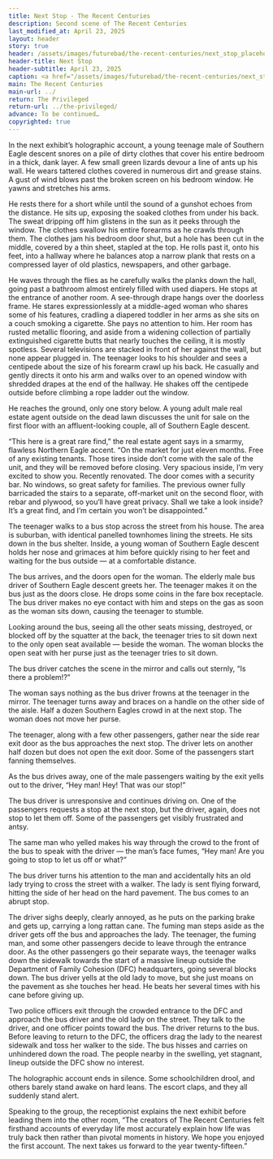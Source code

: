 ```yaml
---
title: Next Stop - The Recent Centuries
description: Second scene of The Recent Centuries
last_modified_at: April 23, 2025
layout: header
story: true
header: /assets/images/futurebad/the-recent-centuries/next_stop_placeholder_blur.jpg
header-title: Next Stop
header-subtitle: April 23, 2025
caption: <a href="/assets/images/futurebad/the-recent-centuries/next_stop_placeholder.jpg" target="_blank">AI placeholder artwork</a> generated above using <a href="https://creator.nightcafe.studio/creation/SPRJbehZ5sq4zYYd8Y1x/an-empty-bug-infested-bedroom-filled-and-covered-with-thick-layers-of-clothes-and-plastics" target="_blank">HiDream I1 Dev</a> — <a href="https://creativecommons.org/publicdomain/zero/1.0/" target="_blank">CC0 1.0</a>
main: The Recent Centuries
main-url: ../
return: The Privileged
return-url: ../the-privileged/
advance: To be continued…
copyrighted: true
---
```


In the next exhibit’s holographic account, a young teenage male of Southern Eagle descent snores on a pile of dirty clothes that cover his entire bedroom in a thick, dank layer. A few small green lizards devour a line of ants up his wall. He wears tattered clothes covered in numerous dirt and grease stains. A gust of wind blows past the broken screen on his bedroom window. He yawns and stretches his arms.

He rests there for a short while until the sound of a gunshot echoes from the distance. He sits up, exposing the soaked clothes from under his back. The sweat dripping off him glistens in the sun as it peeks through the window. The clothes swallow his entire forearms as he crawls through them. The clothes jam his bedroom door shut, but a hole has been cut in the middle, covered by a thin sheet, stapled at the top. He rolls past it, onto his feet, into a hallway where he balances atop a narrow plank that rests on a compressed layer of old plastics, newspapers, and other garbage.

He waves through the flies as he carefully walks the planks down the hall, going past a bathroom almost entirely filled with used diapers. He stops at the entrance of another room. A see-through drape hangs over the doorless frame. He stares expressionlessly at a middle-aged woman who shares some of his features, cradling a diapered toddler in her arms as she sits on a couch smoking a cigarette. She pays no attention to him. Her room has rusted metallic flooring, and aside from a widening collection of partially extinguished cigarette butts that nearly touches the ceiling, it is mostly spotless. Several televisions are stacked in front of her against the wall, but none appear plugged in. The teenager looks to his shoulder and sees a centipede about the size of his forearm crawl up his back. He casually and gently directs it onto his arm and walks over to an opened window with shredded drapes at the end of the hallway. He shakes off the centipede outside before climbing a rope ladder out the window.

He reaches the ground, only one story below. A young adult male real estate agent outside on the dead lawn discusses the unit for sale on the first floor with an affluent-looking couple, all of Southern Eagle descent.

“This here is a great rare find,” the real estate agent says in a smarmy, flawless Northern Eagle accent. “On the market for just eleven months. Free of any existing tenants. Those tires inside don’t come with the sale of the unit, and they will be removed before closing. Very spacious inside, I’m very excited to show you. Recently renovated. The door comes with a security bar. No windows, so great safety for families. The previous owner fully barricaded the stairs to a separate, off-market unit on the second floor, with rebar and plywood, so you‘ll have great privacy. Shall we take a look inside? It’s a great find, and I’m certain you won’t be disappointed.”

The teenager walks to a bus stop across the street from his house. The area is suburban, with identical panelled townhomes lining the streets. He sits down in the bus shelter. Inside, a young woman of Southern Eagle descent holds her nose and grimaces at him before quickly rising to her feet and waiting for the bus outside — at a comfortable distance.

The bus arrives, and the doors open for the woman. The elderly male bus driver of Southern Eagle descent greets her. The teenager makes it on the bus just as the doors close. He drops some coins in the fare box receptacle. The bus driver makes no eye contact with him and steps on the gas as soon as the woman sits down, causing the teenager to stumble.

Looking around the bus, seeing all the other seats missing, destroyed, or blocked off by the squatter at the back, the teenager tries to sit down next to the only open seat available — beside the woman. The woman blocks the open seat with her purse just as the teenager tries to sit down.

The bus driver catches the scene in the mirror and calls out sternly, “Is there a problem!?”

The woman says nothing as the bus driver frowns at the teenager in the mirror. The teenager turns away and braces on a handle on the other side of the aisle. Half a dozen Southern Eagles crowd in at the next stop. The woman does not move her purse.

The teenager, along with a few other passengers, gather near the side rear exit door as the bus approaches the next stop. The driver lets on another half dozen but does not open the exit door. Some of the passengers start fanning themselves.

As the bus drives away, one of the male passengers waiting by the exit yells out to the driver, “Hey man! Hey! That was our stop!”

The bus driver is unresponsive and continues driving on. One of the passengers requests a stop at the next stop, but the driver, again, does not stop to let them off. Some of the passengers get visibly frustrated and antsy.

The same man who yelled makes his way through the crowd to the front of the bus to speak with the driver — the man’s face fumes, “Hey man! Are you going to stop to let us off or what?”

The bus driver turns his attention to the man and accidentally hits an old lady trying to cross the street with a walker. The lady is sent flying forward, hitting the side of her head on the hard pavement. The bus comes to an abrupt stop.

The driver sighs deeply, clearly annoyed, as he puts on the parking brake and gets up, carrying a long rattan cane. The fuming man steps aside as the driver gets off the bus and approaches the lady. The teenager, the fuming man, and some other passengers decide to leave through the entrance door. As the other passengers go their separate ways, the teenager walks down the sidewalk towards the start of a massive lineup outside the Department of Family Cohesion (DFC) headquarters, going several blocks down. The bus driver yells at the old lady to move, but she just moans on the pavement as she touches her head. He beats her several times with his cane before giving up.

Two police officers exit through the crowded entrance to the DFC and approach the bus driver and the old lady on the street. They talk to the driver, and one officer points toward the bus. The driver returns to the bus. Before leaving to return to the DFC, the officers drag the lady to the nearest sidewalk and toss her walker to the side. The bus hisses and carries on unhindered down the road. The people nearby in the swelling, yet stagnant, lineup outside the DFC show no interest.

The holographic account ends in silence. Some schoolchildren drool, and others barely stand awake on hard leans. The escort claps, and they all suddenly stand alert.

Speaking to the group, the receptionist explains the next exhibit before leading them into the other room, “The creators of The Recent Centuries felt firsthand accounts of everyday life most accurately explain how life was truly back then rather than pivotal moments in history. We hope you enjoyed the first account. The next takes us forward to the year twenty-fifteen.”